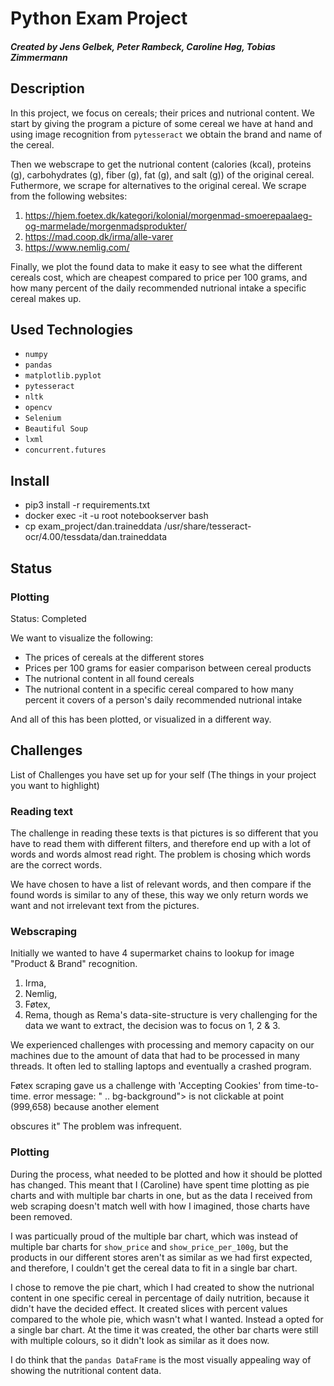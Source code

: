 # Python Exam Project

##### Created by Jens Gelbek, Peter Rambeck, Caroline Høg, Tobias Zimmermann

## Description

In this project, we focus on cereals; their prices and nutrional content.
We start by giving the program a picture of some cereal we have at hand and using image recognition from `pytesseract` we obtain the brand and name of the cereal.

Then we webscrape to get the nutrional content (calories (kcal), proteins (g), carbohydrates (g), fiber (g), fat (g), and salt (g)) of the original cereal. Futhermore, we scrape for alternatives to the original cereal. We scrape from the following websites:

1. https://hjem.foetex.dk/kategori/kolonial/morgenmad-smoerepaalaeg-og-marmelade/morgenmadsprodukter/
2. https://mad.coop.dk/irma/alle-varer
3. https://www.nemlig.com/

Finally, we plot the found data to make it easy to see what the different cereals cost, which are cheapest compared to price per 100 grams, and how many percent of the daily recommended nutrional intake a specific cereal makes up.

## Used Technologies

- `numpy`
- `pandas`
- `matplotlib.pyplot`
- `pytesseract`
- `nltk`
- `opencv`
- `Selenium`
- `Beautiful Soup`
- `lxml`
- `concurrent.futures`

## Install

- pip3 install -r requirements.txt
- docker exec -it -u root notebookserver bash
- cp exam_project/dan.traineddata /usr/share/tesseract-ocr/4.00/tessdata/dan.traineddata

## Status

### Plotting

Status: Completed

We want to visualize the following:

- The prices of cereals at the different stores
- Prices per 100 grams for easier comparison between cereal products
- The nutrional content in all found cereals
- The nutrional content in a specific cereal compared to how many percent it covers of a person's daily recommended nutrional intake

And all of this has been plotted, or visualized in a different way.

## Challenges

List of Challenges you have set up for your self (The things in your project you want to highlight)

### Reading text

The challenge in reading these texts is that pictures is so different that you have to read them with different filters, and therefore end up with a lot of words and words almost read right. The problem is chosing which words are the correct words.

We have chosen to have a list of relevant words, and then compare if the found words is similar to any of these, this way we only return words we want and not irrelevant text from the pictures.

### Webscraping

Initially we wanted to have 4 supermarket chains to lookup for image "Product & Brand" recognition.

1. Irma,
2. Nemlig,
3. Føtex,
4. Rema,
   though as Rema's data-site-structure is very challenging for the data we want to extract, the decision was to focus on 1, 2 & 3.

We experienced challenges with processing and memory capacity on our machines due to the amount of data that had to be processed in many threads.  It often led to stalling laptops and eventually a crashed program.

Føtex scraping gave us a challenge with 'Accepting Cookies' from time-to-time.
error message:
" .. bg-background"> is not clickable at point (999,658) because another element <div id="coiOverlay"> obscures it"
The problem was infrequent. 

### Plotting

During the process, what needed to be plotted and how it should be plotted has changed. This meant that I (Caroline) have spent time plotting as pie charts and with multiple bar charts in one, but as the data I received from web scraping doesn't match well with how I imagined, those charts have been removed.

I was particually proud of the multiple bar chart, which was instead of multiple bar charts for `show_price` and `show_price_per_100g`, but the products in our different stores aren't as similar as we had first expected, and therefore, I couldn't get the cereal data to fit in a single bar chart.

I chose to remove the pie chart, which I had created to show the nutrional content in one specific cereal in percentage of daily nutrition, because it didn't have the decided effect. It created slices with percent values compared to the whole pie, which wasn't what I wanted. Instead a opted for a single bar chart. At the time it was created, the other bar charts were still with multiple colours, so it didn't look as similar as it does now.

I do think that the `pandas DataFrame` is the most visually appealing way of showing the nutritional content data.
